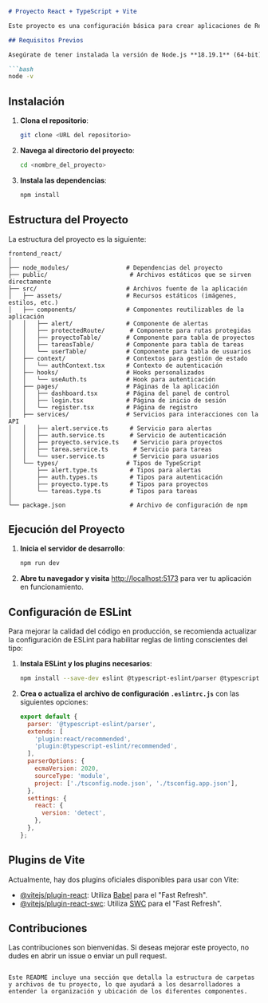 ```markdown
# Proyecto React + TypeScript + Vite

Este proyecto es una configuración básica para crear aplicaciones de React utilizando Vite, TypeScript y herramientas modernas de desarrollo.

## Requisitos Previos

Asegúrate de tener instalada la versión de Node.js **18.19.1** (64-bit). Puedes verificar la versión de Node instalada ejecutando:

```bash
node -v
```

## Instalación

1. **Clona el repositorio**:

   ```bash
   git clone <URL del repositorio>
   ```

2. **Navega al directorio del proyecto**:

   ```bash
   cd <nombre_del_proyecto>
   ```

3. **Instala las dependencias**:

   ```bash
   npm install
   ```

## Estructura del Proyecto

La estructura del proyecto es la siguiente:

```
frontend_react/
│
├── node_modules/                # Dependencias del proyecto
├── public/                       # Archivos estáticos que se sirven directamente
├── src/                         # Archivos fuente de la aplicación
│   ├── assets/                  # Recursos estáticos (imágenes, estilos, etc.)
│   ├── components/              # Componentes reutilizables de la aplicación
│   │   ├── alert/               # Componente de alertas
│   │   ├── protectedRoute/       # Componente para rutas protegidas
│   │   ├── proyectoTable/       # Componente para tabla de proyectos
│   │   ├── tareasTable/         # Componente para tabla de tareas
│   │   └── userTable/           # Componente para tabla de usuarios
│   ├── context/                 # Contextos para gestión de estado
│   │   └── authContext.tsx      # Contexto de autenticación
│   ├── hooks/                   # Hooks personalizados
│   │   └── useAuth.ts           # Hook para autenticación
│   ├── pages/                   # Páginas de la aplicación
│   │   ├── dashboard.tsx        # Página del panel de control
│   │   ├── login.tsx            # Página de inicio de sesión
│   │   └── register.tsx         # Página de registro
│   ├── services/                # Servicios para interacciones con la API
│   │   ├── alert.service.ts      # Servicio para alertas
│   │   ├── auth.service.ts       # Servicio de autenticación
│   │   ├── proyecto.service.ts    # Servicio para proyectos
│   │   ├── tarea.service.ts       # Servicio para tareas
│   │   └── user.service.ts        # Servicio para usuarios
│   └── types/                   # Tipos de TypeScript
│       ├── alert.type.ts         # Tipos para alertas
│       ├── auth.types.ts         # Tipos para autenticación
│       ├── proyecto.type.ts      # Tipos para proyectos
│       └── tareas.type.ts        # Tipos para tareas
│
└── package.json                  # Archivo de configuración de npm
```

## Ejecución del Proyecto

1. **Inicia el servidor de desarrollo**:

   ```bash
   npm run dev
   ```

2. **Abre tu navegador y visita** [http://localhost:5173](http://localhost:5173) para ver tu aplicación en funcionamiento.

## Configuración de ESLint

Para mejorar la calidad del código en producción, se recomienda actualizar la configuración de ESLint para habilitar reglas de linting conscientes del tipo:

1. **Instala ESLint y los plugins necesarios**:

   ```bash
   npm install --save-dev eslint @typescript-eslint/parser @typescript-eslint/eslint-plugin
   ```

2. **Crea o actualiza el archivo de configuración `.eslintrc.js`** con las siguientes opciones:

   ```javascript
   export default {
     parser: '@typescript-eslint/parser',
     extends: [
       'plugin:react/recommended',
       'plugin:@typescript-eslint/recommended',
     ],
     parserOptions: {
       ecmaVersion: 2020,
       sourceType: 'module',
       project: ['./tsconfig.node.json', './tsconfig.app.json'],
     },
     settings: {
       react: {
         version: 'detect',
       },
     },
   };
   ```

## Plugins de Vite

Actualmente, hay dos plugins oficiales disponibles para usar con Vite:

- [@vitejs/plugin-react](https://github.com/vitejs/vite-plugin-react/blob/main/packages/plugin-react/README.md): Utiliza [Babel](https://babeljs.io/) para el "Fast Refresh".
- [@vitejs/plugin-react-swc](https://github.com/vitejs/vite-plugin-react-swc): Utiliza [SWC](https://swc.rs/) para el "Fast Refresh".

## Contribuciones

Las contribuciones son bienvenidas. Si deseas mejorar este proyecto, no dudes en abrir un issue o enviar un pull request.

```

Este README incluye una sección que detalla la estructura de carpetas y archivos de tu proyecto, lo que ayudará a los desarrolladores a entender la organización y ubicación de los diferentes componentes.

